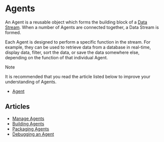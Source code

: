 # Agents

An Agent is a reusable object which forms the building block of a [Data Stream](../../concepts/data-stream/). When a number of Agents are connected together, a Data Stream is formed.

Each Agent is designed to perform a specific function in the stream. For example, they can be used to retrieve data from a database in real-time, display data, filter, sort the data, or save the data somewhere else, depending on the function of that individual Agent.

> [!NOTE]
> It is recommended that you read the article listed below to improve your understanding of Agents.
>
> * [Agent](../../concepts/agent/)

## Articles

* [Manage Agents](manage-agents.md)
* [Building Agents](building-agents.md)
* [Packaging Agents](packaging-agents.md)
* [Debugging an Agent](debugging-an-agent.md)
